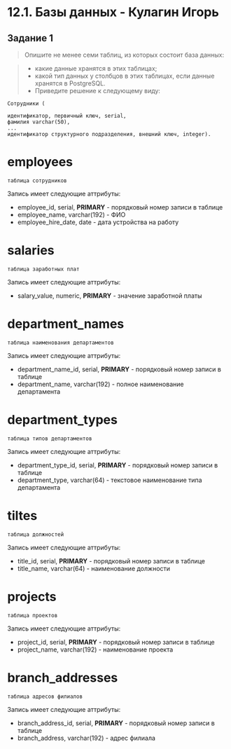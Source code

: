 # 12.1. Базы данных  - Кулагин Игорь
## Задание 1
>Опишите не менее семи таблиц, из которых состоит база данных:

> - какие данные хранятся в этих таблицах;
> - какой тип данных у столбцов в этих таблицах, если данные хранятся в PostgreSQL.
> - Приведите решение к следующему виду:

```
Сотрудники (

идентификатор, первичный ключ, serial,
фамилия varchar(50),
...
идентификатор структурного подразделения, внешний ключ, integer).
```

# employees
`таблица сотрудников`

Запись имеет следующие аттрибуты: 
- employee_id, serial, **PRIMARY** - порядковый номер записи в таблице
- employee_name, varchar(192) - ФИО
- employee_hire_date, date - дата устройства на работу

# salaries
`таблица заработных плат`

Запись имеет следующие аттрибуты: 
- salary_value, numeric, **PRIMARY** - значение заработной платы

# department_names
`таблица наименования департаментов`

Запись имеет следующие аттрибуты: 
- department_name_id, serial, **PRIMARY** - порядковый номер записи в таблице
- department_name, varchar(192) - полное наименование департамента

# department_types
`таблица типов департаментов`

Запись имеет следующие аттрибуты:
- department_type_id, serial, **PRIMARY** - порядковый номер записи в таблице
- department_type, varchar(64) - текстовое наименование типа департамента

# tiltes
`таблица должностей`

Запись имеет следующие аттрибуты:
- title_id, serial, **PRIMARY** - порядковый номер записи в таблице
- title_name, varchar(64) - наименование должности


# projects
`таблица проектов`

Запись имеет следующие аттрибуты:
- project_id, serial, **PRIMARY** - порядковый номер записи в таблице
- project_name, varchar(192) - наименование проекта

# branch_addresses
`таблица адресов филиалов`

Запись имеет следующие аттрибуты:
- branch_address_id, serial, **PRIMARY** - порядковый номер записи в таблице
- branch_address, varchar(192) - адрес филиала